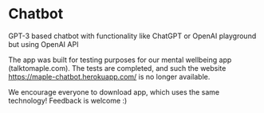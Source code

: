 # Chatbot
GPT-3 based chatbot with functionality like ChatGPT or OpenAI playground but using OpenAI API

The app was built for testing purposes for our mental wellbeing app (talktomaple.com). The tests are completed, and such the website https://maple-chatbot.herokuapp.com/ is no longer available.

We encourage everyone to download app, which uses the same technology! Feedback is welcome :)
